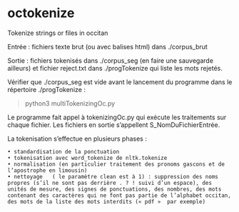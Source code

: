 # octokenize
Tokenize strings or files in occitan

Entrée : fichiers texte brut (ou avec balises html) dans ./corpus_brut 

Sortie : fichiers tokenisés dans ./corpus_seg (en faire une sauvegarde ailleurs) et fichier reject.txt dans ./progTokenize qui liste les mots rejetés.

Vérifier que ./corpus_seg est vide avant le lancement du programme dans le répertoire ./progTokenize :

> python3 multiTokenizingOc.py   

Le programme fait appel à tokenizingOc.py qui exécute les traitements sur chaque fichier. Les fichiers en sortie s’appellent S_NomDuFichierEntrée.

La tokenisation s’effectue en plusieurs phases :

    • standardisation de la ponctuation
    • tokenisation avec word_tokenize de nltk.tokenize 
    • normalisation (en particulier traitement des pronoms gascons et de l’apostrophe en limousin)
    • nettoyage   ( le paramètre clean est à 1) : suppression des noms propres (s’il ne sont pas derrière . ? ! suivi d’un espace), des unités de mesure, des signes de ponctuations, des nombres, des mots contenant des caractères qui ne font pas partie de l’alphabet occitan, des mots de la liste des mots interdits (« pdf »  par exemple)
